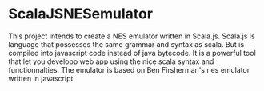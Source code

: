 # ScalaJSNESemulator

This project intends to create a NES emulator written in Scala.js. Scala.js is language that possesses the same grammar and syntax as scala. But is compiled into javascript code instead of java bytecode. It is a powerful tool that let you developp web app using the nice
scala syntax and functionnalties. The emulator is based on Ben Firsherman's nes emulator written in javascript.

